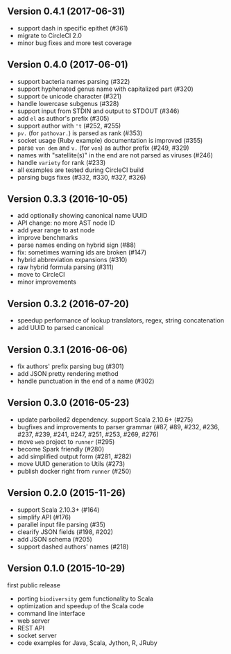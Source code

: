 Version 0.4.1 (2017-06-31)
--------------------------

- support dash in specific epithet (#361)
- migrate to CircleCI 2.0
- minor bug fixes and more test coverage

Version 0.4.0 (2017-06-01)
--------------------------

- support bacteria names parsing (#322)
- support hyphenated genus name with capitalized part (#320)
- support `Oe` unicode character (#321)
- handle lowercase subgenus (#328)
- support input from STDIN and output to STDOUT (#346)
- add `el` as author's prefix (#305)
- support author with `'t` (#252, #255)
- `pv.` (for `pathovar.`) is parsed as rank (#353)
- socket usage (Ruby example) documentation is improved (#355)
- parse `von dem` and `v.` (for `von`) as author prefix (#249, #329)
- names with "satellite(s)" in the end are not parsed as viruses (#246)
- handle `variety` for rank (#233)
- all examples are tested during CircleCI build
- parsing bugs fixes (#332, #330, #327, #326)

Version 0.3.3 (2016-10-05)
--------------------------

- add optionally showing canonical name UUID
- API change: no more AST node ID
- add year range to ast node
- improve benchmarks
- parse names ending on hybrid sign (#88)
- fix: sometimes warning ids are broken (#147)
- hybrid abbreviation expansions (#310)
- raw hybrid formula parsing (#311)
- move to CircleCI
- minor improvements

Version 0.3.2 (2016-07-20)
--------------------------

- speedup performance of lookup translators, regex, string concatenation
- add UUID to parsed canonical

Version 0.3.1 (2016-06-06)
--------------------------

- fix authors' prefix parsing bug (#301)
- add JSON pretty rendering method
- handle punctuation in the end of a name (#302)

Version 0.3.0 (2016-05-23)
--------------------------

- update parboiled2 dependency. support Scala 2.10.6+ (#275)
- bugfixes and improvements to parser grammar (#87, #89, #232, #236, #237, #239,
#241, #247, #251, #253, #269, #276)
- move `web` project to `runner` (#295)
- become Spark friendly (#280)
- add simplified output form (#281, #282)
- move UUID generation to Utils (#273)
- publish docker right from `runner` (#250)

Version 0.2.0 (2015-11-26)
--------------------------

- support Scala 2.10.3+ (#164)
- simplify API (#176)
- parallel input file parsing (#35)
- clearify JSON fields (#198, #202)
- add JSON schema (#205)
- support dashed authors' names (#218) 

Version 0.1.0 (2015-10-29)
--------------------------

first public release

- porting `biodiversity` gem functionality to Scala
- optimization and speedup of the Scala code
- command line interface
- web server
- REST API
- socket server
- code examples for Java, Scala, Jython, R, JRuby
